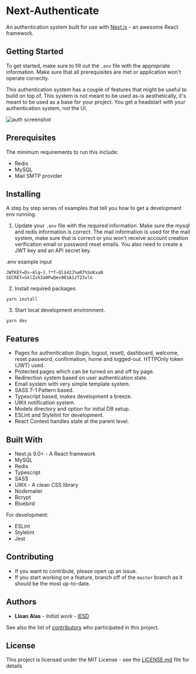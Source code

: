 # Next-Authenticate

An authentication system built for use with [Next.js](https://github.com/zeit/next.js) - an awesome React framework. 

## Getting Started

To get started, make sure to fill out the `.env` file with the appropriate information. Make sure that all prerequisites are met or application won't operate correctly. 

This authentication system has a couple of features that might be useful to build on top of. This system is not meant to be used as-is aesthetically, it's meant to be used as a base for your project. You get a headstart with your authentication system, not the UI. 

![auth screenshot](https://raw.githubusercontent.com/lloan/next-authenticate/master/public/images/authentication-screenshot.png)


## Prerequisites

The minimum requirements to run this include:

- Redis
- MySQL
- Mail SMTP provider 

## Installing

A step by step series of examples that tell you how to get a development env running.

1. Update your `.env` file with the required information. Make sure the mysql and redis information is correct. The mail information is used for the mail system, make sure that is correct or you won't receive account creation verification email or password reset emails. You also need to create a JWT key and an API secret key. 

.env example input
``` 
JWTKEY=Ds~4lq~}.?*f~Ql$42J%aR7%SoKxaN 
SECRET=SklZvh3a0PwQev901A1zT23vlG
```

2. Install required packages

```
yarn install
```

3. Start local development environment.
```
yarn dev
```  

## Features 
- Pages for authentication (login, logout, reset), dashboard, welcome, reset password, confirmation, home and logged-out. HTTPOnly token (JWT) used. 
- Protected pages which can be turned on and off by page.
- Redirection system based on user authentication state.
- Email system with very simple template system.
- SASS 7-1 Pattern based.
- Typescript based, makes development a breeze.
- UIKit notification system. 
- Models directory and option for initial DB setup. 
- ESLint and Stylelint for development. 
- React Context handles state at the parent level.

## Built With

* Next.js 9.0+ - A React framework
* MySQL
* Redis
* Typescript 
* SASS
* UIKit - A clean CSS library 
* Nodemailer
* Bcrypt
* Bluebird

For development: 

* ESLint
* Stylelint 
* Jest

## Contributing

- If you want to contribute, please open up an issue. 
- If you start working on a feature, branch off of the `master` branch as it should be the most up-to-date. 

## Authors

* **Lloan Alas** - *Initial work* - [IESD](https://github.com/inland-empire-software-development)

See also the list of [contributors](https://github.com/lloan/next-authenticate/graphs/contributors) who participated in this project.

## License

This project is licensed under the MIT License - see the [LICENSE.md](LICENSE.md) file for details
 